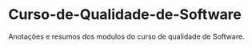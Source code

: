 # Curso-de-Qualidade-de-Software
Anotações e resumos dos modulos do curso de qualidade de Software. 
